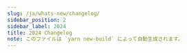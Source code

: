 ```yaml
---
slug: /ja/whats-new/changelog/
sidebar_position: 2
sidebar_label: 2024
title: 2024 Changelog
note: このファイルは `yarn new-build` によって自動生成されます。
---
```


